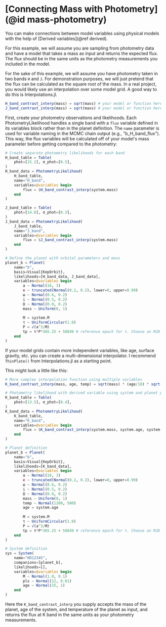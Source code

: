 #  [Connecting Mass with Photometry] (@id mass-photometry)

You can make connections between model variables using physical models with the help of [Derived variables](@ref derived).

For this example, we will assume you are sampling from photometry data and have a model that takes a mass as input and returns the expected flux. The flux should be in the same units as the photometry measurements you included in the model.

For the sake of this example, we will assume you have photometry taken in two bands `H` and `J`. For demonstration purposes, we will just pretend that the flux can be calculated as the square root of the mass. In a real project, you would likely use an interpolation over some model grid. A good way to do this is Interpolations.jl.
```julia
H_band_contrast_interp(mass) = sqrt(mass) # your model or function here
J_band_contrast_interp(mass) = sqrt(mass) # your model or function here
```

First, create your photometry observations and likelihoods. Each PhotometryLikelihood handles a single band with a `flux` variable defined in its variables block rather than in the planet definition. The `name` parameter is used for variable naming in the MCMC chain output (e.g., "b_H_band_flux"). This way, the flux variables will be calculated off of your model's mass parameter before getting compared to the photometry:
```julia
# Create separate photometry likelihoods for each band
H_band_table = Table(
    phot=[15.2], σ_phot=[0.5],
)
H_band_data = PhotometryLikelihood(
    H_band_table,
    name="H_band",
    variables=@variables begin
        flux = $H_band_contrast_interp(system.mass)
    end
)

J_band_table = Table(
    phot=[14.8], σ_phot=[0.3],
)
J_band_data = PhotometryLikelihood(
    J_band_table,
    name="J_band", 
    variables=@variables begin
        flux = $J_band_contrast_interp(system.mass)
    end
)

# Define the planet with orbital parameters and mass
planet_b = Planet(
    name="b",
    basis=Visual{KepOrbit},
    likelihoods=[H_band_data, J_band_data],
    variables=@variables begin
        a ~ Normal(16, 3)
        e ~ truncated(Normal(0.2, 0.2), lower=0, upper=0.99)
        ω ~ Normal(0.6, 0.2)
        i ~ Normal(0.5, 0.2)
        Ω ~ Normal(0.0, 0.2)
        mass ~ Uniform(0, 1)
        
        M = system.M
        τ ~ UniformCircular(1.0)
        P = √(a^3/M)
        tp = τ*P*365.25 + 58849 # reference epoch for τ. Choose an MJD date near your data.
    end
)
```

If your model grids contain more independent variables, like age, surface gravity, etc. you can create a multi-dimensional interpolator. I recommend `ThinPlate()` from Interpolations.jl as a starting point.

This might look a little like this:
```julia
# More complex interpolation function using multiple variables
K_band_contrast_interp(mass, age, temp) = sqrt(mass) * (age/10) * sqrt(temp/1000)

# Photometry likelihood with derived variable using system and planet properties
K_band_table = Table(
    phot=[13.5], σ_phot=[0.4],
)
K_band_data = PhotometryLikelihood(
    K_band_table,
    name="K_band",
    variables=@variables begin
        flux = $K_band_contrast_interp(system.mass, system.age, system.temp)
    end
)

# Planet definition
planet_b = Planet(
    name="b", 
    basis=Visual{KepOrbit},
    likelihoods=[K_band_data],
    variables=@variables begin
        a ~ Normal(16, 3)
        e ~ truncated(Normal(0.2, 0.2), lower=0, upper=0.99)
        ω ~ Normal(0.6, 0.2)
        i ~ Normal(0.5, 0.2)
        Ω ~ Normal(0.0, 0.2)
        mass ~ Uniform(0, 1)
        temp ~ Normal(1200, 500)
        age = system.age
        
        M = system.M
        τ ~ UniformCircular(1.0)
        P = √(a^3/M)
        tp = τ*P*365.25 + 58849 # reference epoch for τ. Choose an MJD date near your data.
    end
)

# System definition
sys = System(
    name="HD12345",
    companions=[planet_b],
    likelihoods=[],
    variables=@variables begin
        M ~ Normal(1.0, 0.1)
        plx ~ Normal(12, 0.01)
        age ~ Normal(15, 1)
    end
)
```
Here the `K_band_contrast_interp` you supply accepts the mass of the planet, age of the system, and temperature of the planet as input, and returns the flux at K band in the same units as your photometry measurements.

